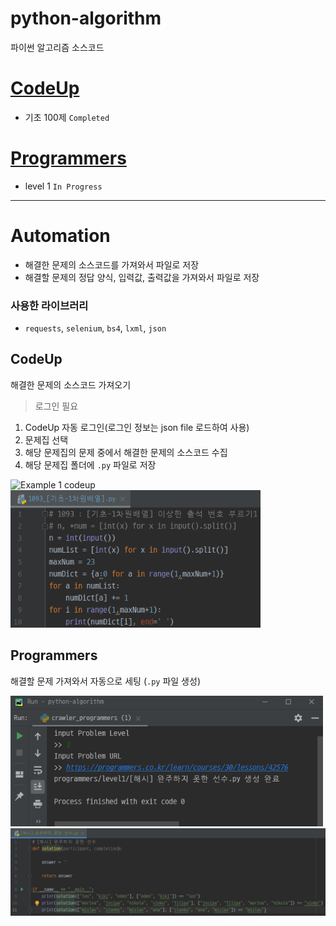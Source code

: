 # python-algorithm
파이썬 알고리즘 소스코드

# [CodeUp](https://www.codeup.kr/index.php)
- 기초 100제 `Completed`

# [Programmers](https://programmers.co.kr/)
- level 1 `In Progress`

---
# Automation
- 해결한 문제의 소스코드를 가져와서 파일로 저장
- 해결할 문제의 정답 양식, 입력값, 출력값을 가져와서 파일로 저장

### 사용한 라이브러리
- `requests`, `selenium`, `bs4`, `lxml`, `json`

## CodeUp
해결한 문제의 소스코드 가져오기
> 로그인 필요

1. CodeUp 자동 로그인(로그인 정보는 json file 로드하여 사용)
2. 문제집 선택
3. 해당 문제집의 문제 중에서 해결한 문제의 소스코드 수집
4. 해당 문제집 폴더에 `.py` 파일로 저장

<img src="/example_media/example_codeup1.gif" width="700" title="코드업 예1" alt="Example 1 codeup"></img><br/>
<img src="/example_media/example_codeup2.png" width="400" title="코드업 예2" alt="Example 2 codeup"></img><br/>


## Programmers
해결할 문제 가져와서 자동으로 세팅
(`.py` 파일 생성)   

<img src="/example_media/example_programmers1.png" width="500" title="프로그래머스 예1" alt="Example 1 Programmers"></img><br/>
<img src="/example_media/example_programmers2.png" width="1100" title="프로그래머스 예2" alt="Example 2 Programmers"></img><br/>
